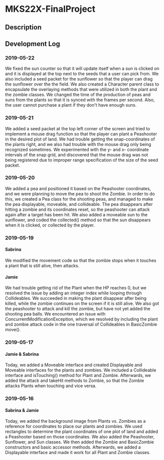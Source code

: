 # MKS22X-FinalProject

## Description

## Development Log

### 2019-05-22
We fixed the sun counter so that it will update itself when a sun is clicked on and it is displayed at the top next to the seeds that a user can pick from. We also included a seed packet for the sunflower so that the player can drag the sunflower over the the field. We also created a Character parent class to encapsulate the overlaying methods that were utilized in both the plant and the zombie classes. We changed the time of the production of peas and suns from the plants so that it is synced with the frames per second. Also, the user cannot purchase a plant if they don't have enough suns.

### 2019-05-21
We added a seed packet at the top left corner of the screen and tried to implement a mouse drag function so that the player can plant a Peashooter in the desired plot of land. We had trouble getting the snap-coordinates of the plants right, and we also had trouble with the mouse drag only being recognized sometimes. We experimented with the y- and x- coordinate intervals of the snap grid, and discovered that the mouse drag was not being registered due to improper range specification of the size of the seed packet.

### 2019-05-20
We added a pea and positioned it based on the Peashooter coordinates, and we were planning to move the pea to shoot the Zombie. In order to do this, we created a Pea class for the shooting peas, and managed to make the pea displayable, moveable, and collideable. The pea disappears after hitting a zombie and its coordinates reset, so the peashooter can attack again after a target has been hit. We also added a moveable sun to the sunflower, and coded the collected() method so that the sun disappears when it is clicked, or collected by the player.

### 2019-05-19

#### Sabrina
We modified the movement code so that the zombie stops when it touches a plant that is still alive, then attacks.

#### Jamie
We had trouble getting rid of the Plant when the HP reaches 0, but we resolved the issue by adding an integer index while looping through Collideables. We succeeded in making the plant disappear after being killed, while the zombie continues on the screen if it is still alive. We also got the peashooter to attack and kill the zombie, but have not yet added the shooting pea balls. We encountered an issue with ConcurrentModificationException, which we resolved by including the plant and zombie attack code in the one traversal of Collideables in BasicZombie move().

### 2019-05-17

#### Jamie & Sabrina
Today, we added a Moveable interface and created Displayable and Moveable interfaces for the plants and zombies. We included a Collideable interface and isTouching() method for Plant and Zombie. Afterwards, we added the attack and takeHit methods to Zombie, so that the Zombie attacks Plants when touching and vice versa.

### 2019-05-16

#### Sabrina & Jamie
Today, we added the background image from Plants vs. Zombies as a reference for coordinates to place our plants and zombies. We used rectangles to determine the plant coordinates of one plot of land and added a Peashooter based on those coordinates. We also added the Peashooter, Sunflower, and Sun classes. We then added the Zombie and BasicZombie constructors and basic accessor methods. Afterwards, we added a Displayable interface and made it work for all Plant and Zombie classes.
